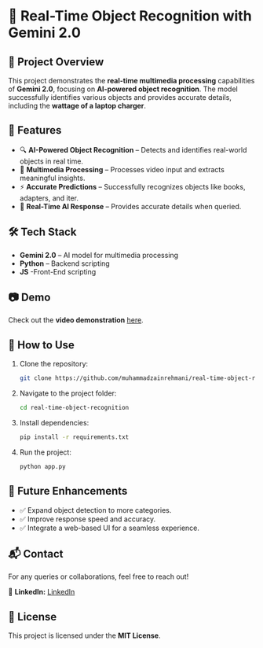# 🚀 Real-Time Object Recognition with Gemini 2.0  

## 📌 Project Overview  
This project demonstrates the **real-time multimedia processing** capabilities of **Gemini 2.0**, focusing on **AI-powered object recognition**. The model successfully identifies various objects and provides accurate details, including the **wattage of a laptop charger**.  

## 🎯 Features  
- 🔍 **AI-Powered Object Recognition** – Detects and identifies real-world objects in real time.  
- 🎥 **Multimedia Processing** – Processes video input and extracts meaningful insights.  
- ⚡ **Accurate Predictions** – Successfully recognizes objects like books, adapters, and iter.  
- 🤖 **Real-Time AI Response** – Provides accurate details when queried.  

## 🛠️ Tech Stack  
- **Gemini 2.0** – AI model for multimedia processing  
- **Python** – Backend scripting
- **JS** -Front-End scripting

## 📷 Demo  
Check out the **video demonstration** [here](https://www.linkedin.com/posts/muhammad-zain-rehmani_ai-machinelearning-generativeai-activity-7307840725885329411-DSRO?utm_source=share&utm_medium=member_desktop&rcm=ACoAAEFInAIB7r0OppFkBhCGCHKd0pkXQ5PwfUo).  

## 🚀 How to Use  
1. Clone the repository:  
   ```bash
   git clone https://github.com/muhammadzainrehmani/real-time-object-recognition.git
   ```
2. Navigate to the project folder:  
   ```bash
   cd real-time-object-recognition
   ```
3. Install dependencies:  
   ```bash
   pip install -r requirements.txt
   ```
4. Run the project:  
   ```bash
   python app.py
   ```

## 🌟 Future Enhancements  
- ✅ Expand object detection to more categories.  
- ✅ Improve response speed and accuracy.  
- ✅ Integrate a web-based UI for a seamless experience.  

## 📬 Contact  
For any queries or collaborations, feel free to reach out!  

🔗 **LinkedIn:** [LinkedIn](https://www.linkedin.com/in/muhammad-zain-rehmani/)  

## 🔖 License  
This project is licensed under the **MIT License**.  
